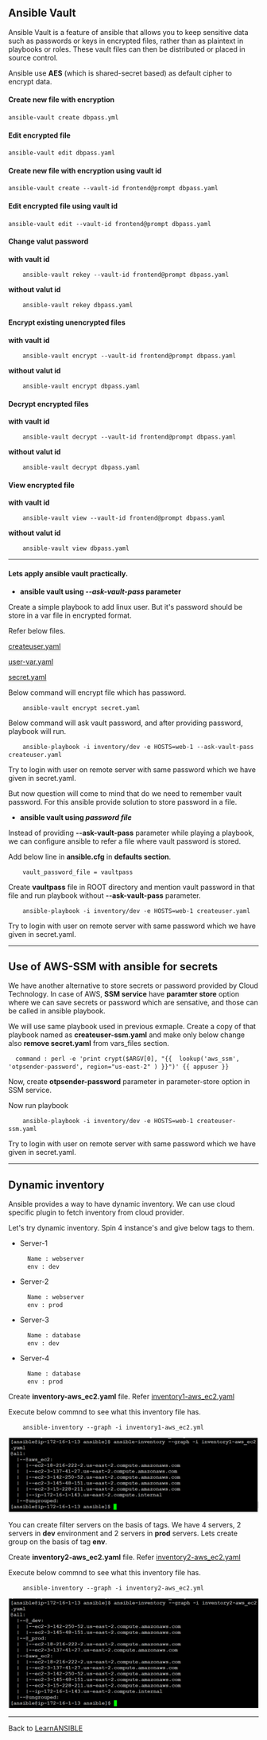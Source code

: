 ## Ansible Vault

Ansible Vault is a feature of ansible that allows you to keep sensitive data such as passwords or keys in encrypted files, rather than as plaintext in playbooks or roles. These vault files can then be distributed or placed in source control.

Ansible use **AES** (which is shared-secret based) as default cipher to encrypt data.

#### Create new file with encryption

    ansible-vault create dbpass.yml

#### Edit encrypted file

    ansible-vault edit dbpass.yaml

#### Create new file with encryption using vault id

    ansible-vault create --vault-id frontend@prompt dbpass.yaml

#### Edit encrypted file using vault id

    ansible-vault edit --vault-id frontend@prompt dbpass.yaml

#### Change valut password
**with vault id**

        ansible-vault rekey --vault-id frontend@prompt dbpass.yaml

**without valut id**

        ansible-vault rekey dbpass.yaml

#### Encrypt existing unencrypted files
**with vault id**

        ansible-vault encrypt --vault-id frontend@prompt dbpass.yaml

**without valut id**

        ansible-vault encrypt dbpass.yaml

#### Decrypt encrypted files
**with vault id**

        ansible-vault decrypt --vault-id frontend@prompt dbpass.yaml

**without valut id**

        ansible-vault decrypt dbpass.yaml

#### View encrypted file
**with vault id**

        ansible-vault view --vault-id frontend@prompt dbpass.yaml

**without valut id**

        ansible-vault view dbpass.yaml
------

#### Lets apply ansible vault practically.

- **ansible vault using *--ask-vault-pass* parameter**

Create a simple playbook to add linux user. But it's password should be store in a var file in encrypted format.

Refer below files.

[createuser.yaml](./Lab/createuser.yaml)

[user-var.yaml](./Lab/user-var.yaml)

[secret.yaml](./Lab/secret.yaml)

Below command will encrypt file which has password.

        ansible-vault encrypt secret.yaml

Below command will ask vault password, and after providing password, playbook will run.

        ansible-playbook -i inventory/dev -e HOSTS=web-1 --ask-vault-pass createuser.yaml

Try to login with user on remote server with same password which we have given in secret.yaml.

But now question will come to mind that do we need to remember vault password. For this ansible provide solution to store password in a file.

- **ansible vault using *password file***

Instead of providing **--ask-vault-pass** parameter while playing a playbook, we can configure ansible to refer a file where vault password is stored.

Add below line in **ansible.cfg** in **defaults section**.

        vault_password_file = vaultpass

Create **vaultpass** file in ROOT directory and mention vault password in that file and run playbook without **--ask-vault-pass** parameter.

        ansible-playbook -i inventory/dev -e HOSTS=web-1 createuser.yaml

Try to login with user on remote server with same password which we have given in secret.yaml.

------

## Use of AWS-SSM with ansible for secrets
We have another alternative to store secrets or password provided by Cloud Technology. In case of AWS, **SSM service** have **paramter store** option where we can save secrets or password which are sensative, and those can be called in ansible playbook.

We will use same playbook used in previous exmaple. Create a copy of that playbook named as **createuser-ssm.yaml** and make only below change also **remove secret.yaml** from vars_files section.

      command : perl -e 'print crypt($ARGV[0], "{{  lookup('aws_ssm', 'otpsender-password', region="us-east-2" ) }}")' {{ appuser }}

Now, create **otpsender-password** parameter in parameter-store option in SSM service.

Now run playbook

        ansible-playbook -i inventory/dev -e HOSTS=web-1 createuser-ssm.yaml

Try to login with user on remote server with same password which we have given in secret.yaml.

------

## Dynamic inventory

Ansible provides a way to have dynamic inventory. We can use cloud specific plugin to fetch inventory from cloud provider.

Let's try dynamic inventory. Spin 4 instance's and give below tags to them.

- Server-1

        Name : webserver
        env : dev

- Server-2

        Name : webserver
        env : prod

- Server-3

        Name : database
        env : dev

- Server-4

        Name : database
        env : prod

Create **inventory-aws_ec2.yaml** file. Refer [inventory1-aws_ec2.yaml](./Lab/inventory1-aws_ec2.yaml)

Execute below commnd to see what this inventory file has.

        ansible-inventory --graph -i inventory1-aws_ec2.yml

![ansible-dynamic-1](../../images/ansible-dynamic-inventory-1.PNG)

You can create filter servers on the basis of tags. We have 4 servers, 2 servers in **dev** environment and 2 servers in **prod** servers. Lets create group on the basis of tag **env**.

Create **inventory2-aws_ec2.yaml** file. Refer [inventory2-aws_ec2.yaml](./Lab/inventory2-aws_ec2.yaml)

Execute below commnd to see what this inventory file has.

        ansible-inventory --graph -i inventory2-aws_ec2.yml

![ansible-dynamic-2](../../images/ansible-dynamic-inventory-2.PNG)

------

Back to [LearnANSIBLE](../Readme.md)